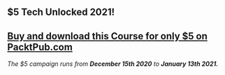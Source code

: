 ## $5 Tech Unlocked 2021!
[Buy and download this Course for only $5 on PacktPub.com](https://www.packtpub.com/product/blender-3d-characters-machines-and-scenes-for-artists/9781787129665)
-----
*The $5 campaign         runs from __December 15th 2020__ to __January 13th 2021.__*

